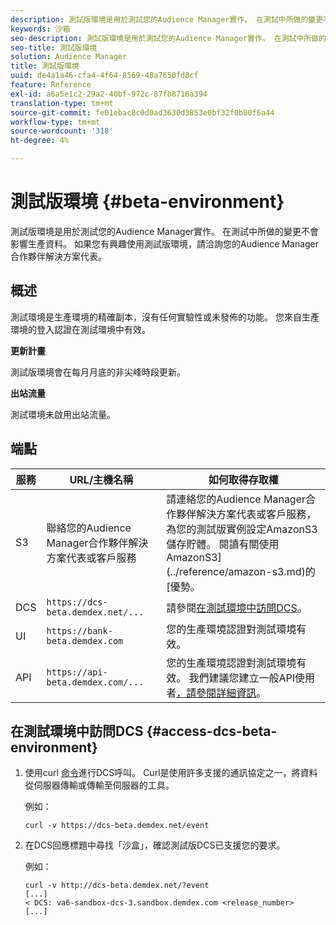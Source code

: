 ```yaml
---
description: 測試版環境是用於測試您的Audience Manager實作。 在測試中所做的變更不會影響生產資料。 如果您有興趣使用測試版環境，請洽詢您的Audience Manager合作夥伴解決方案代表。
keywords: 沙箱
seo-description: 測試版環境是用於測試您的Audience Manager實作。 在測試中所做的變更不會影響生產資料。 如果您有興趣使用測試版環境，請洽詢您的Audience Manager合作夥伴解決方案代表。
seo-title: 測試版環境
solution: Audience Manager
title: 測試版環境
uuid: de4a1a46-cfa4-4f64-8569-48a7650fd8cf
feature: Reference
exl-id: a6a5e1c2-29a2-40bf-972c-87fb8716a394
translation-type: tm+mt
source-git-commit: fe01ebac8c0d0ad3630d3853e0bf32f0b00f6a44
workflow-type: tm+mt
source-wordcount: '318'
ht-degree: 4%

---
```


# 測試版環境 {#beta-environment}

測試版環境是用於測試您的Audience Manager實作。 在測試中所做的變更不會影響生產資料。 如果您有興趣使用測試版環境，請洽詢您的Audience Manager合作夥伴解決方案代表。

## 概述

測試環境是生產環境的精確副本，沒有任何實驗性或未發佈的功能。 您來自生產環境的登入認證在測試環境中有效。

**更新計畫**

測試版環境會在每月月底的非尖峰時段更新。

**出站流量**

測試環境未啟用出站流量。

<!-- 

Added re: AAM-30826.

 -->

## 端點



| 服務 | URL/主機名稱 | 如何取得存取權 |
|--- |--- | --- |
| S3 | 聯絡您的Audience Manager合作夥伴解決方案代表或客戶服務 | 請連絡您的Audience Manager合作夥伴解決方案代表或客戶服務，為您的測試版實例設定AmazonS3儲存貯體。 閱讀有關使用AmazonS3](../reference/amazon-s3.md)的[優勢。 |
| DCS | `https://dcs-beta.demdex.net/...` | 請參閱[在測試環境中訪問DCS](../reference/beta-environment.md#access-dcs-beta-environment)。 |
| UI | `https://bank-beta.demdex.com` | 您的生產環境認證對測試環境有效。 |
| API | `https://api-beta.demdex.com/...` | 您的生產環境認證對測試環境有效。 我們建議您建立一般API使用者[，請參閱詳細資訊](../api/rest-api-main/aam-api-getting-started.md#requirements)。 |

## 在測試環境中訪問DCS {#access-dcs-beta-environment}

1. 使用curl [命令](https://curl.haxx.se/docs/manpage.html)進行DCS呼叫。 Curl是使用許多支援的通訊協定之一，將資料從伺服器傳輸或傳輸至伺服器的工具。

   例如：

   `curl -v https://dcs-beta.demdex.net/event`

1. 在DCS回應標題中尋找「沙盒」，確認測試版DCS已支援您的要求。

   例如：

   ```
   curl -v http://dcs-beta.demdex.net/?event
   [...]
   < DCS: va6-sandbox-dcs-3.sandbox.demdex.com <release_number>
   [...]
   ```

<!--

1. Determine the load balancer's endpoint IP addresses.

   Run the `dig`  [command](https://en.wikipedia.org/wiki/Dig_(command)) to determine the IP address of the nearest load balancer. The `dig` command queries the Domain Name System and returns the name and IP addresses of the [!DNL Audience Manager] [!UICONTROL Data Collection Servers (DCS)].

   ```
   dig dcs-beta.demdex.net
   ...
   dcs-sandbox-1754093861.us-east-1.elb.amazonaws.com. 60 IN A 52.87.15.51
   dcs-sandbox-1754093861.us-east-1.elb.amazonaws.com. 60 IN A 50.16.150.8
   dcs-sandbox-1754093861.us-east-1.elb.amazonaws.com. 60 IN A 52.2.228.100
   ```

2. Using one of the addresses in the above table, add a static DNS entry in the [!DNL /etc/hosts] file.

   On Windows, modify [!DNL c:\WINDOWS\system32\drivers\etc\hosts].

   For example:

   [!DNL 52.87.15.51 *`samplepartner`*.demdex.net]

   >[!NOTE]
   >
   >The addresses change occasionally, so you must keep your [!DNL /etc/hosts] file up to date.

   Additionally, if you need to set up ID synchronization, you must add a similar entry for [!DNL dpm.demdex.net.]

   [!DNL 52.87.15.51 dpm.demdex.net]. 

3. Make a DCS call, using the `curl` [command](https://curl.haxx.se/docs/manpage.html). Curl is a tool to transfer data from or to a server, using one of many supported protocols.

   For example:

   [!DNL https://<domain>/event?product=camera] 

4. Verify that your request was served by the beta DCS by looking for "sandbox" in the DCS response header.

   For example:

   ```
   curl -v https://dcs-beta.demdex.net/?event
   [...]
   < DCS: va6-sandbox-dcs-3.sandbox.demdex.com <release_number>
   [...]
   ```

   -->
